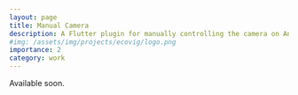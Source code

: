 ```yaml
---
layout: page
title: Manual Camera
description: A Flutter plugin for manually controlling the camera on Android devices.
#img: /assets/img/projects/ecovig/logo.png
importance: 2
category: work
---
```

Available soon.
